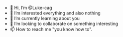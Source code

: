 - 👋 Hi, I’m @Luke-cag
- 👀 I’m interested everything and also nothing
- 🌱 I’m currently learning about you
- 💞️ I’m looking to collaborate on something interesting
- 📫 How to reach me "you know how to".

<!---
Luke-cag/Luke-cag is a ✨ special ✨ repository because its `README.md` (this file) appears on your GitHub profile.
You can click the Preview link to take a look at your changes.
--->
